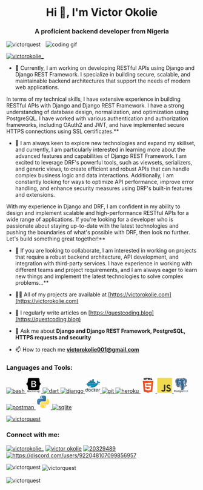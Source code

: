 <h1 align="center">Hi 👋, I'm Victor Okolie</h1>
<h3 align="center">A proficient backend developer from Nigeria</h3>
<img src="https://i.pinimg.com/originals/e8/f4/53/e8f453469a3ec97ecd354df465d73913.gif" width="400px" align="right" alt="coding gif">

<p align="left"> <img src="https://komarev.com/ghpvc/?username=victorquest&label=Profile%20views&color=0e75b6&style=flat" alt="victorquest" /> </p>


<p align="left"> <a href="https://twitter.com/victorokolie_" target="blank"><img src="https://img.shields.io/twitter/follow/victorokolie_?logo=twitter&style=for-the-badge" alt="victorokolie_" /></a> </p>

- 🔭 Currently, I am working on developing RESTful APIs using Django and Django REST Framework. I specialize in building secure, scalable, and maintainable backend architectures that support the needs of modern web applications.
 
 In terms of my technical skills, I have extensive experience in building RESTful APIs with Django and Django REST Framework. I have a strong understanding of database design, normalization, and optimization using PostgreSQL. I have worked with various authentication and authorization frameworks, including OAuth2 and JWT, and have implemented secure HTTPS connections using SSL certificates.**

- 🌱 I am always keen to explore new technologies and expand my skillset, and currently, I am particularly interested in learning more about the advanced features and capabilities of Django REST Framework. I am excited to leverage DRF's powerful tools, such as viewsets, serializers, and generic views, to create efficient and robust APIs that can handle complex business logic and data interactions. Additionally, I am constantly looking for ways to optimize API performance, improve error handling, and enhance security measures using DRF's built-in features and extensions. 
 
 With my experience in Django and DRF, I am confident in my ability to design and implement scalable and high-performance RESTful APIs for a wide range of applications. If you're looking for a developer who is passionate about staying up-to-date with the latest technologies and pushing the boundaries of what's possible with DRF, then look no further. Let's build something great together!**

- 👯 If you are looking to collaborate, I am interested in working on projects that require a robust backend architecture, API development, and integration with third-party services. I have experience in working with different teams and project requirements, and I am always eager to learn new things and implement the latest technologies to solve complex problems...**

- 👨‍💻 All of my projects are available at [https://victorokolie.com](https://victorokolie.com)

- 📝 I regularly write articles on [https://questcoding.blog](https://questcoding.blog)

- 💬 Ask me about **Django and Django REST Framework, PostgreSQL, HTTPS requests and security**

- 📫 How to reach me **victorokolie001@gmail.com**


<h3 align="left">Languages and Tools:</h3>
<p align="left"> <a href="https://www.gnu.org/software/bash/" target="_blank" rel="noreferrer"> <img src="https://www.vectorlogo.zone/logos/gnu_bash/gnu_bash-icon.svg" alt="bash" width="40" height="40"/> </a> <a href="https://getbootstrap.com" target="_blank" rel="noreferrer"> <img src="https://raw.githubusercontent.com/devicons/devicon/master/icons/bootstrap/bootstrap-plain-wordmark.svg" alt="bootstrap" width="40" height="40"/> </a> <a href="https://dart.dev" target="_blank" rel="noreferrer"> <img src="https://www.vectorlogo.zone/logos/dartlang/dartlang-icon.svg" alt="dart" width="40" height="40"/> </a> <a href="https://www.djangoproject.com/" target="_blank" rel="noreferrer"> <img src="https://cdn.worldvectorlogo.com/logos/django.svg" alt="django" width="40" height="40"/> </a> <a href="https://www.docker.com/" target="_blank" rel="noreferrer"> <img src="https://raw.githubusercontent.com/devicons/devicon/master/icons/docker/docker-original-wordmark.svg" alt="docker" width="40" height="40"/> </a> <a href="https://git-scm.com/" target="_blank" rel="noreferrer"> <img src="https://www.vectorlogo.zone/logos/git-scm/git-scm-icon.svg" alt="git" width="40" height="40"/> </a> <a href="https://heroku.com" target="_blank" rel="noreferrer"> <img src="https://www.vectorlogo.zone/logos/heroku/heroku-icon.svg" alt="heroku" width="40" height="40"/> </a> <a href="https://www.w3.org/html/" target="_blank" rel="noreferrer"> <img src="https://raw.githubusercontent.com/devicons/devicon/master/icons/html5/html5-original-wordmark.svg" alt="html5" width="40" height="40"/> </a> <a href="https://developer.mozilla.org/en-US/docs/Web/JavaScript" target="_blank" rel="noreferrer"> <img src="https://raw.githubusercontent.com/devicons/devicon/master/icons/javascript/javascript-original.svg" alt="javascript" width="40" height="40"/> </a> <a href="https://www.postgresql.org" target="_blank" rel="noreferrer"> <img src="https://raw.githubusercontent.com/devicons/devicon/master/icons/postgresql/postgresql-original-wordmark.svg" alt="postgresql" width="40" height="40"/> </a> <a href="https://postman.com" target="_blank" rel="noreferrer"> <img src="https://www.vectorlogo.zone/logos/getpostman/getpostman-icon.svg" alt="postman" width="40" height="40"/> </a> <a href="https://www.python.org" target="_blank" rel="noreferrer"> <img src="https://raw.githubusercontent.com/devicons/devicon/master/icons/python/python-original.svg" alt="python" width="40" height="40"/> </a> <a href="https://www.sqlite.org/" target="_blank" rel="noreferrer"> <img src="https://www.vectorlogo.zone/logos/sqlite/sqlite-icon.svg" alt="sqlite" width="40" height="40"/> </a> </p>

<p align="left"> <a href="https://github.com/ryo-ma/github-profile-trophy"><img src="https://github-profile-trophy.vercel.app/?username=victorquest" alt="victorquest" /></a> </p>

<h3 align="left">Connect with me:</h3>
<p align="left">
<a href="https://twitter.com/victorokolie_" target="blank"><img align="center" src="https://raw.githubusercontent.com/rahuldkjain/github-profile-readme-generator/master/src/images/icons/Social/twitter.svg" alt="victorokolie_" height="30" width="40" /></a>
<a href="https://linkedin.com/in/victor okolie" target="blank"><img align="center" src="https://raw.githubusercontent.com/rahuldkjain/github-profile-readme-generator/master/src/images/icons/Social/linked-in-alt.svg" alt="victor okolie" height="30" width="40" /></a>
<a href="https://stackoverflow.com/users/20329489" target="blank"><img align="center" src="https://raw.githubusercontent.com/rahuldkjain/github-profile-readme-generator/master/src/images/icons/Social/stack-overflow.svg" alt="20329489" height="30" width="40" /></a>
<a href="https://discord.com/users/922048107099856957" target="blank"><img align="center" src="https://raw.githubusercontent.com/rahuldkjain/github-profile-readme-generator/master/src/images/icons/Social/discord.svg" alt="https://discord.com/users/922048107099856957" height="40" width="40" /></a>

<p><img align="left" src="https://github-readme-stats.vercel.app/api/top-langs?username=victorquest&show_icons=true&locale=en&layout=compact" alt="victorquest" /></p>

<p>&nbsp;<img align="center" src="https://github-readme-stats.vercel.app/api?username=victorquest&show_icons=true&locale=en" alt="victorquest" /></p>

<p><img align="center" src="https://github-readme-streak-stats.herokuapp.com/?user=victorquest&" alt="victorquest" /></p>
